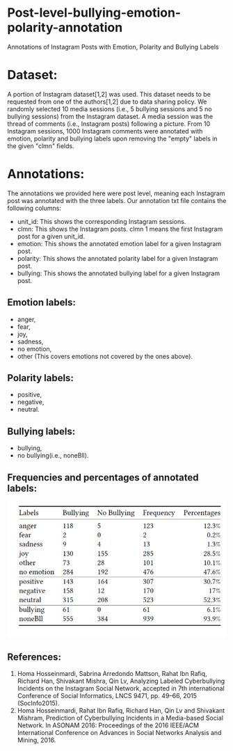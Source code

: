 # Post-level-bullying-emotion-polarity-annotation
Annotations of Instagram Posts with Emotion, Polarity and Bullying Labels

# Dataset:
A portion of Instagram dataset[1,2] was used. This dataset needs to be requested from one of the authors[1,2] due to data sharing policy. We randomly selected 10 media sessions (i.e., 5 bullying sessions and 5 no bullying sessions) from the Instagram dataset. A media session was the thread of comments (i.e., Instagram posts) following a picture. From 10 Instagram sessions, 1000 Instagram comments were annotated with emotion, polarity and bullying labels upon removing the "empty" labels in the given "clmn" fields.

# Annotations:
The annotations we provided here were post level, meaning each Instagram post was annotated with the three labels. Our annotation txt file contains the following columns:
* unit_id:  This shows the corresponding Instagram sessions. 
* clmn:     This shows the Instagram posts. clmn 1 means the first Instagram post for a given unit_id.
* emotion:  This shows the annotated emotion label for a given Instagram post.
* polarity: This shows the annotated polarity label for a given Instagram post.
* bullying: This shows the annotated bullying label for a given Instagram post.

## Emotion labels:
* anger, 
* fear, 
* joy, 
* sadness, 
* no emotion,
* other (This covers emotions not covered by the ones above).

## Polarity labels:
* positive, 
* negative, 
* neutral. 

## Bullying labels:
* bullying,
* no bullying(i.e., noneBll).

## Frequencies and percentages of annotated labels:
![Image of frequency and percentages of annotations](https://github.com/0707pinar/Post-level-bullying-emotion-polarity-annotation/blob/master/instagram_annotations_freq_percentages.png)
      
## References:
1. Homa Hosseinmardi, Sabrina Arredondo Mattson, Rahat Ibn Rafiq, Richard Han,
Shivakant Mishra, Qin Lv, Analyzing Labeled Cyberbullying Incidents on the
Instagram Social Network, accepted in 7th international Conference of Social
Informatics, LNCS 9471, pp. 49–66, 2015 (SocInfo2015).
2. Homa Hosseinmardi, Rahat Ibn Rafiq, Richard Han, Qin Lv and Shivakant Mishram,
Prediction of Cyberbullying Incidents in a Media-based Social Network.
In ASONAM 2016: Proceedings of the 2016 IEEE/ACM International Conference on
Advances in Social Networks Analysis and Mining, 2016.


